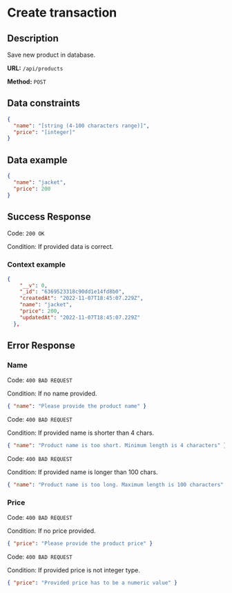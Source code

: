 # Create transaction

## Description

Save new product in database.

<b>URL:</b> `/api/products`

<b>Method:</b> `POST`

## Data constraints

```json
{
  "name": "[string (4-100 characters range)]",
  "price": "[integer]"
}
```

## Data example

```json
{
  "name": "jacket",
  "price": 200
}
```

## Success Response

Code: `200 OK`

Condition: If provided data is correct.

### Context example

```json
{
    "__v": 0,
    "_id": "6369523318c90dd1e14fd8b0",
    "createdAt": "2022-11-07T18:45:07.229Z",
    "name": "jacket",
    "price": 200,
    "updatedAt": "2022-11-07T18:45:07.229Z"
  },
```

## Error Response

### Name

Code: `400 BAD REQUEST`

Condition: If no name provided.

```json
{ "name": "Please provide the product name" }
```

Code: `400 BAD REQUEST`

Condition: If provided name is shorter than 4 chars.

```json
{ "name": "Product name is too short. Minimum length is 4 characters" }
```

Code: `400 BAD REQUEST`

Condition: If provided name is longer than 100 chars.

```json
{ "name": "Product name is too long. Maximum length is 100 characters" }
```

### Price

Code: `400 BAD REQUEST`

Condition: If no price provided.

```json
{ "price": "Please provide the product price" }
```

Code: `400 BAD REQUEST`

Condition: If provided price is not integer type.

```json
{ "price": "Provided price has to be a numeric value" }
```
